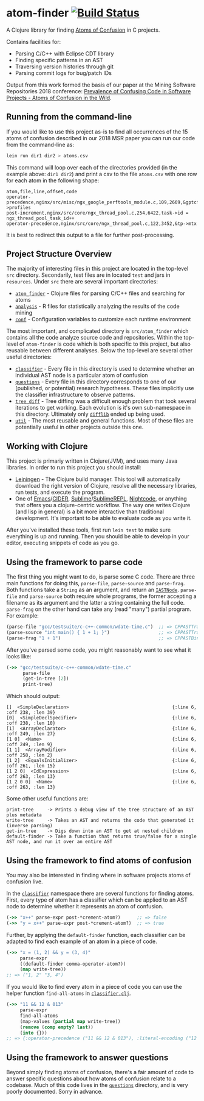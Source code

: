 # atom-finder [![Build Status](https://travis-ci.org/dgopstein/atom-finder.svg?branch=master)](https://travis-ci.org/dgopstein/atom-finder)

A Clojure library for finding [Atoms of Confusion](https://atomsofconfusion.com)
in C projects.

Contains facilities for:

 * Parsing C/C++ with Eclipse CDT library
 * Finding specific patterns in an AST
 * Traversing version histories through git
 * Parsing commit logs for bug/patch IDs

Output from this work formed the basis of our paper at the Mining Software
Repositories 2018 conference: [Prevalence of Confusing Code in Software Projects - Atoms of
Confusion in the Wild](https://atomsofconfusion.com/papers/atom-finder-msr-2018.pdf).

## Running from the command-line

If you would like to use this project as-is to find all occurrences of the 15
atoms of confusion described in our 2018 MSR paper you can run our code from the
command-line as:

```sh
lein run dir1 dir2 > atoms.csv
```

This command will loop over each of the directories provided (in the example
above: `dir1 dir2`) and print a csv to the file `atoms.csv` with one row for
each atom in the following shape:

```csv
atom,file,line,offset,code
operator-precedence,nginx/src/misc/ngx_google_perftools_module.c,109,2669,&gptcf->profiles
post-increment,nginx/src/core/ngx_thread_pool.c,254,6422,task->id = ngx_thread_pool_task_id++
operator-precedence,nginx/src/core/ngx_thread_pool.c,122,3452,&tp->mtx
```

It is best to redirect this output to a file for further post-processing.

## Project Structure Overview

The majority of interesting files in this project are located in the top-level
`src` directory. Secondarily, test files are in located `test` and jars in
`resources`. Under `src` there are several important directories:

* [`atom_finder`](src/atom_finder) - Clojure files for parsing C/C++ files and searching for atoms
* [`analysis`](src/analysis) - R files for statistically analyzing the results of the code mining
* [`conf`](src/conf) - Configuration variables to customize each runtime environment

The most important, and complicated directory is `src/atom_finder` which
contains all the code analyze source code and repositories. Within the top-level
of `atom-finder` is code which is both specific to this project, but also
reusable between different analyses. Below the top-level are several other
useful directories:

* [`classifier`](src/atom_finder/classifier) - Every file in this directory is
  used to determine whether an individual AST node is a particular atom of
  confusion
* [`questions`](src/atom_finder/questions) - Every file in this directory
  corresponds to one of our [published, or potential) research hypotheses. These
  files implicitly use the classifier infrastructure to observe patterns.
* [`tree_diff`](src/atom_finder/tree_diff) - Tree diffing was a difficult enough problem that took several
  iterations to get working. Each evolution is it's own sub-namespace in this
  directory. Ultimately only [`difflib`](src/atom_finder/tree_diff/difflib.clj) ended up being used.
* [`util`](src/atom_finder/util) - The most reusable and general functions. Most
  of these files are potentially useful in other projects outside this one.

## Working with Clojure

This project is primariy written in Clojure(JVM), and uses many Java libraries.
In order to run this project you should install:

 * [Leiningen](https://leiningen.org/) - The Clojure build manager.
 This tool will automatically download the right version of Clojure, resolve all the necessary libraries, run tests, and execute the program.
 * One of [Emacs](https://www.gnu.org/software/emacs/)/[CIDER](https://cider.readthedocs.io/en/latest/), [Sublime](https://www.sublimetext.com/)/[SublimeREPL](https://packagecontrol.io/packages/SublimeREPL), [Nightcode](https://sekao.net/nightcode/), or anything that offers you a clojure-centric workflow.
 The way one writes Clojure (and lisp in general) is a bit more interactive than traditional development.
 It's important to be able to evaluate code as you write it.
 
After you've installed these tools, first run `lein test` to make sure everything is up and running.
Then you should be able to develop in your editor, executing snippets of code as you go.
 
## Using the framework to parse code
 
The first thing you might want to do, is parse some C code. There are three
main functions for doing this, `parse-file`, `parse-source` and
`parse-frag`. Both functions take a `String` as an argument, and return
an
[`IASTNode`](https://dgopstein.github.io/content/cdt/org/eclipse/cdt/core/dom/ast/IASTNode.html).
`parse-file` and `parse-source` both require whole programs, the former
accepting a filename as its argument and the latter a string containing the
full code. `parse-frag` on the other hand can take any (read "many") partial
program. For example:

```clj
(parse-file "gcc/testsuite/c-c++-common/wdate-time.c")  ;; => CPPASTTranslationUnit
(parse-source "int main() { 1 + 1; }")                  ;; => CPPASTTranslationUnit
(parse-frag "1 + 1")                                    ;; => CPPASTBinaryExpression
```
 
After you've parsed some code, you might reasonably want to see what it looks like:
 
```clj
(->> "gcc/testsuite/c-c++-common/wdate-time.c"
      parse-file
      (get-in-tree [2])
      print-tree)
```
                               
Which should output:
           
```
[]  <SimpleDeclaration>                                      {:line 6, :off 238, :len 39}
[0]  <SimpleDeclSpecifier>                                   {:line 6, :off 238, :len 10}
[1]  <ArrayDeclarator>                                       {:line 6, :off 249, :len 27}
[1 0]  <Name>                                                {:line 6, :off 249, :len 9}
[1 1]  <ArrayModifier>                                       {:line 6, :off 258, :len 2}
[1 2]  <EqualsInitializer>                                   {:line 6, :off 261, :len 15}
[1 2 0]  <IdExpression>                                      {:line 6, :off 263, :len 13}
[1 2 0 0]  <Name>                                            {:line 6, :off 263, :len 13}
```
                                                       
Some other useful functions are:

    print-tree     -> Prints a debug view of the tree structure of an AST plus metadata
    write-tree     -> Takes an AST and returns the code that generated it (inverse parsing)
    get-in-tree    -> Digs down into an AST to get at nested children
    default-finder -> Take a function that returns true/false for a single AST node, and run it over an entire AST

## Using the framework to find atoms of confusion

You may also be interested in finding where in software projects atoms of
confusion live.

In the [`classifier`](src/atom_finder/classifier/) namespace there
are several functions for finding atoms. First, every type of atom has a
classifier which can be applied to an AST node to determine whether it
represents an atom of confusion.

```clj
(->> "x++" parse-expr post-*crement-atom?)      ;; => false
(->> "y = x++" parse-expr post-*crement-atom?)  ;; => true
```

Further, by applying the `default-finder` function, each classifier can be
adapted to find each example of an atom in a piece of code.

```clj
(->> "x = (1, 2) && y = (3, 4)"
     parse-expr
     ((default-finder comma-operator-atom?))
     (map write-tree))
;; => ("1, 2" "3, 4")
```

If you would like to find every atom in a piece of code you can use the helper
function `find-all-atoms` in
[`classifier.clj`](src/atom_finder/classifier.clj).

```clj
(->> "11 && 12 & 013"
     parse-expr
     find-all-atoms
     (map-values (partial map write-tree))
     (remove (comp empty? last))
     (into {}))
;; => {:operator-precedence ("11 && 12 & 013"), :literal-encoding ("12 & 013")}
```

## Using the framework to answer questions

Beyond simply finding atoms of confusion, there's a fair amount of code to
answer specific questions about how atoms of confusion relate to a
codebase. Much of this code lives in
the [`questions`](src/atom_finder/questions/) directory, and is very poorly
documented. Sorry in advance.

